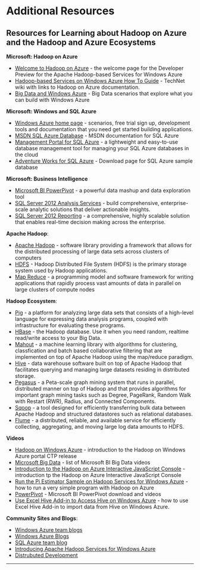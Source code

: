 # Additional Resources 


<h2 id="Resources"> <a name="Resources">Resources for Learning about Hadoop on Azure and the Hadoop and Azure Ecosystems</a> </h2>

**Microsoft: Hadoop on Azure**	
* [Welcome to Hadoop on Azure](https://www.hadooponazure.com/) - the welcome page for the Developer Preview for the Apache Hadoop-based Services for Windows Azure	
* [Hadoop-based Services on Windows Azure How To Guide](http://social.technet.microsoft.com/wiki/contents/articles/6206.hadoop-based-services-on-windows-azure-how-to-guide.aspx) - TechNet wiki with links to Hadoop on Azure documentation.	
* [Big Data and Windows Azure](http://www.windowsazure.com/en-us/home/scenarios/big-data/) - Big Data scenarios that explore what you can build with Windows Azure	

**Microsoft: Windows and SQL Azure**	
* [Windows Azure home page](https://www.windowsazure.com/en-us/) - scenarios, free trial sign up, development tools and documentation that you need get started building applications.		
* [MSDN SQL Azure Database](http://msdn.microsoft.com/en-us/library/ee336279.aspx)	- MSDN documentation for SQL Azure	
* [Management Portal for SQL Azure](http://msdn.microsoft.com/en-us/library/gg442309.aspx) - a lightweight and easy-to-use database management tool for managing your SQL Azure databases in the cloud	
* [Adventure Works for SQL Azure](http://msftdbprodsamples.codeplex.com/releases/view/37304) - Download page for SQL Azure sample database	

**Microsoft: Business Intelligence**		
* [Microsoft BI PowerPivot](http://www.microsoft.com/en-us/bi/PowerPivot.aspx) - a powerful data mashup and data exploration tool 				
* [SQL Server 2012 Analysis Services](http://www.microsoft.com/sqlserver/en/us/solutions-technologies/business-intelligence/SQL-Server-2012-analysis-services.aspx) - build comprehensive, enterprise-scale analytic solutions that deliver actionable insights.	
* [SQL Server 2012 Reporting](http://www.microsoft.com/sqlserver/en/us/solutions-technologies/business-intelligence/SQL-Server-2012-reporting-services.aspx) - a comprehensive, highly scalable solution that enables real-time decision making across the enterprise. 
	
**Apache Hadoop**:			
* [Apache Hadoop](http://hadoop.apache.org/) - software library providing a framework that allows for the distributed processing of large data sets across clusters of computers	
* [HDFS](http://hadoop.apache.org/hdfs/) - Hadoop Distributed File System (HDFS) is the primary storage system used by Hadoop applications.		
* [Map Reduce](http://hadoop.apache.org/mapreduce/) - a programming model and software framework for writing applications that rapidly process vast amounts of data in parallel on large clusters of compute nodes		
	
**Hadoop Ecosystem**:	
* [Pig](http://pig.apache.org/) - a platform for analyzing large data sets that consists of a high-level language for expressing data analysis programs, coupled with infrastructure for evaluating these programs. 		
* [HBase](http://hbase.apache.org/) - the Hadoop database. Use it when you need random, realtime read/write access to your Big Data. 	
* [Mahout](http://mahout.apache.org/) -	a machine learning library with algorithms for clustering, classfication and batch based collaborative filtering that are implemented on top of Apache Hadoop using the map/reduce paradigm.	
* [Hive](https://cwiki.apache.org/confluence/display/Hive/Home)	 - data warehouse software built on top of Apache Hadoop that facilitates querying and managing large datasets residing in distributed storage. 	
* [Pegasus](http://www.cs.cmu.edu/~pegasus/) - a Peta-scale graph mining system that runs in parallel, distributed manner on top of Hadoop and that provides algorithms for important graph mining tasks such as Degree, PageRank, Random Walk with Restart (RWR), Radius, and Connected Components.	
* [Sqoop](http://sqoop.apache.org/) - a tool designed for efficiently transferring bulk data between Apache Hadoop and structured datastores such as relational databases.	
* [Flume](http://incubator.apache.org/flume/) - a distributed, reliable, and available service for efficiently collecting, aggregating, and moving large log data amounts to HDFS.		


**Videos**	
* [Hadoop on Windows Azure](http://channel9.msdn.com/Events/windowsazure/learn/Hadoop-on-Windows-Azure)	 - introduction to the Hadoop on Windows Azure portal CTP release	
* [Microsoft Big Data](http://www.youtube.com/playlist?list=PLD471EE01A293CC34&feature=plcp)	- list of Microsoft BI Big Data videos		
* [Introduction to the Hadoop on Azure Interactive JavaScript Console](http://www.youtube.com/watch?v=alPMYcomUEs) - introduction tp the Hadoop on Azure Interactive JavaScript Console		
* [Run the Pi Estimator Sample on Hadoop Services for Windows Azure](http://social.technet.microsoft.com/wiki/contents/articles/7021.run-the-pi-estimator-sample-on-hadoop-services-for-windows-azure-video.aspx) - how to run a very simple program with Hadoop on Azure		
* [PowerPivot](http://www.microsoft.com/en-us/bi/PowerPivot.aspx) - Microsoft BI PowerPivot download and videos		
* [Use Excel Hive Add-in to Access Hive on Windows Azure](http://www.youtube.com/watch?v=djfpPsGwm6A) - how to use Excel Hive Add-in to import data from Hive on Windows Azure. 	

**Community Sites and Blogs**:	
* [Windows Azure team blogs](http://blogs.msdn.com/b/windowsazure/)		
* [Windows Azure Blogs](http://www.windowsazure.com/en-us/community/blog/)	
* [SQL Azure team  blog](http://blogs.msdn.com/b/sqlazure/)		
* [Introducing Apache Hadoop Services for Windows Azure](http://www.windows-azure.net/introducing-apache-hadoop-services-for-windows-azure/)			
* [Distrubuted Development](http://blogs.msdn.com/b/mariok/archive/2011/05/11/hadoop-in-azure.aspx)




--------------------------------------------------------
